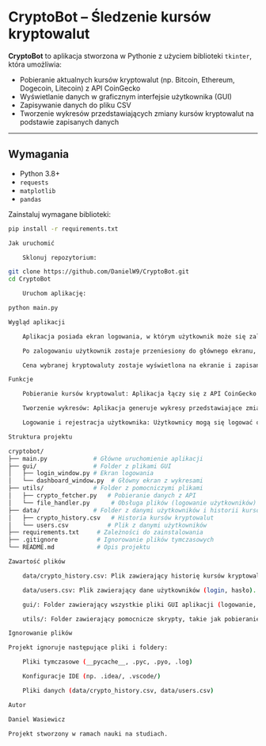 # CryptoBot – Śledzenie kursów kryptowalut

**CryptoBot** to aplikacja stworzona w Pythonie z użyciem biblioteki `tkinter`, która umożliwia:
- Pobieranie aktualnych kursów kryptowalut (np. Bitcoin, Ethereum, Dogecoin, Litecoin) z API CoinGecko
- Wyświetlanie danych w graficznym interfejsie użytkownika (GUI)
- Zapisywanie danych do pliku CSV
- Tworzenie wykresów przedstawiających zmiany kursów kryptowalut na podstawie zapisanych danych

---

## Wymagania

- Python 3.8+
- `requests`
- `matplotlib`
- `pandas`

Zainstaluj wymagane biblioteki:

```bash
pip install -r requirements.txt

Jak uruchomić

    Sklonuj repozytorium:

git clone https://github.com/DanielW9/CryptoBot.git
cd CryptoBot

    Uruchom aplikację:

python main.py

Wygląd aplikacji

    Aplikacja posiada ekran logowania, w którym użytkownik może się zalogować lub zarejestrować.

    Po zalogowaniu użytkownik zostaje przeniesiony do głównego ekranu, gdzie może wybrać kryptowalutę (np. Bitcoin, Ethereum) i kliknąć przycisk „Pobierz dane”.

    Cena wybranej kryptowaluty zostaje wyświetlona na ekranie i zapisana do pliku data/crypto_history.csv.

Funkcje

    Pobieranie kursów kryptowalut: Aplikacja łączy się z API CoinGecko i pobiera dane o cenach kryptowalut.

    Tworzenie wykresów: Aplikacja generuje wykresy przedstawiające zmiany ceny wybranej kryptowaluty w czasie na podstawie zapisanych danych.

    Logowanie i rejestracja użytkownika: Użytkownicy mogą się logować oraz rejestrować w aplikacji, a ich dane są przechowywane w pliku data/users.csv.

Struktura projektu

cryptobot/
├── main.py             # Główne uruchomienie aplikacji
├── gui/                # Folder z plikami GUI
│   ├── login_window.py # Ekran logowania
│   └── dashboard_window.py  # Główny ekran z wykresami
├── utils/              # Folder z pomocniczymi plikami
│   ├── crypto_fetcher.py   # Pobieranie danych z API
│   └── file_handler.py      # Obsługa plików (logowanie użytkowników)
├── data/               # Folder z danymi użytkowników i historii kursów
│   ├── crypto_history.csv   # Historia kursów kryptowalut
│   └── users.csv           # Plik z danymi użytkowników
├── requirements.txt     # Zależności do zainstalowania
├── .gitignore           # Ignorowanie plików tymczasowych
└── README.md            # Opis projektu

Zawartość plików

    data/crypto_history.csv: Plik zawierający historię kursów kryptowalut (data, cena).

    data/users.csv: Plik zawierający dane użytkowników (login, hasło).

    gui/: Folder zawierający wszystkie pliki GUI aplikacji (logowanie, wykresy).

    utils/: Folder zawierający pomocnicze skrypty, takie jak pobieranie danych z API i zarządzanie użytkownikami.

Ignorowanie plików

Projekt ignoruje następujące pliki i foldery:

    Pliki tymczasowe (__pycache__, .pyc, .pyo, .log)

    Konfiguracje IDE (np. .idea/, .vscode/)

    Pliki danych (data/crypto_history.csv, data/users.csv)

Autor

Daniel Wasiewicz

Projekt stworzony w ramach nauki na studiach.